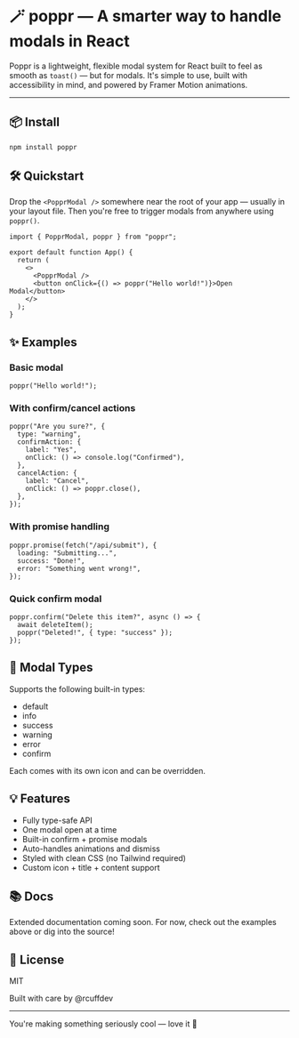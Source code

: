 # 🪄 poppr — A smarter way to handle modals in React

Poppr is a lightweight, flexible modal system for React built to feel as smooth as `toast()` — but for modals. It's simple to use, built with accessibility in mind, and powered by Framer Motion animations.

---

## 📦 Install

```bash
npm install poppr
```

## 🛠️ Quickstart

Drop the `<PopprModal />` somewhere near the root of your app — usually in your layout file. Then you're free to trigger modals from anywhere using `poppr()`.

```tsx
import { PopprModal, poppr } from "poppr";

export default function App() {
  return (
    <>
      <PopprModal />
      <button onClick={() => poppr("Hello world!")}>Open Modal</button>
    </>
  );
}
```

## ✨ Examples

### Basic modal

```tsx
poppr("Hello world!");
```

### With confirm/cancel actions

```tsx
poppr("Are you sure?", {
  type: "warning",
  confirmAction: {
    label: "Yes",
    onClick: () => console.log("Confirmed"),
  },
  cancelAction: {
    label: "Cancel",
    onClick: () => poppr.close(),
  },
});
```

### With promise handling

```tsx
poppr.promise(fetch("/api/submit"), {
  loading: "Submitting...",
  success: "Done!",
  error: "Something went wrong!",
});
```

### Quick confirm modal

```tsx
poppr.confirm("Delete this item?", async () => {
  await deleteItem();
  poppr("Deleted!", { type: "success" });
});
```

## 🔧 Modal Types

Supports the following built-in types:

- default
- info
- success
- warning
- error
- confirm

Each comes with its own icon and can be overridden.

## 💡 Features

- Fully type-safe API
- One modal open at a time
- Built-in confirm + promise modals
- Auto-handles animations and dismiss
- Styled with clean CSS (no Tailwind required)
- Custom icon + title + content support

## 📚 Docs

Extended documentation coming soon. For now, check out the examples above or dig into the source!

## 🧪 License

MIT

Built with care by @rcuffdev

---

You're making something seriously cool — love it 💙

